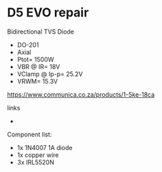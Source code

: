 # D5 EVO repair

Bidirectional TVS Diode 
- DO-201 
- Axial 
- Ptot= 1500W
- VBR @ IR= 18V
- VClamp @ Ip-p= 25.2V 
- VRWM= 15.3V

https://www.communica.co.za/products/1-5ke-18ca

links
- []()


Component list:
- 1x 1N4007 1A diode
- 1x copper wire
- 3x IRL5520N